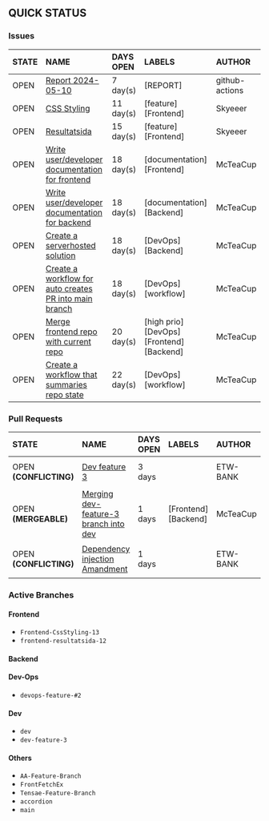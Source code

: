 ## QUICK STATUS
### Issues
|    STATE   |   NAME    | DAYS OPEN | LABELS | AUTHOR |
|    :--     |   :--     |   :--     |  :--   |  :--   |
| OPEN | [Report 2024-05-10](https://github.com/McTeaCup/TravelGenie/issues/16) | 7 day(s) | [REPORT]  | github-actions
| OPEN | [CSS Styling](https://github.com/McTeaCup/TravelGenie/issues/13) | 11 day(s) | [feature] [Frontend]  | Skyeeer
| OPEN | [Resultatsida](https://github.com/McTeaCup/TravelGenie/issues/12) | 15 day(s) | [feature] [Frontend]  | Skyeeer
| OPEN | [Write user/developer documentation for frontend](https://github.com/McTeaCup/TravelGenie/issues/7) | 18 day(s) | [documentation] [Frontend]  | McTeaCup
| OPEN | [Write user/developer documentation for backend](https://github.com/McTeaCup/TravelGenie/issues/6) | 18 day(s) | [documentation] [Backend]  | McTeaCup
| OPEN | [Create a serverhosted solution](https://github.com/McTeaCup/TravelGenie/issues/5) | 18 day(s) | [DevOps] [Backend]  | McTeaCup
| OPEN | [Create a workflow for auto creates PR into main branch](https://github.com/McTeaCup/TravelGenie/issues/4) | 18 day(s) | [DevOps] [workflow]  | McTeaCup
| OPEN | [Merge frontend repo with current repo](https://github.com/McTeaCup/TravelGenie/issues/3) | 20 day(s) | [high prio] [DevOps] [Frontend] [Backend]  | McTeaCup
| OPEN | [Create a workflow that summaries repo state](https://github.com/McTeaCup/TravelGenie/issues/2) | 22 day(s) | [DevOps] [workflow]  | McTeaCup
### Pull Requests
|    STATE   |   NAME    | DAYS OPEN | LABELS | AUTHOR | AFFECTED BRANCHES |
|    :--     |   :--     |   :--     |  :--   |  :--   |         :--       |
| OPEN **(CONFLICTING)** | [Dev feature 3](https://github.com/McTeaCup/TravelGenie/pull/17) | 3 days |  | ETW-BANK | `dev-feature-3` -> `main`
| OPEN **(MERGEABLE)** | [Merging dev-feature-3 branch into dev](https://github.com/McTeaCup/TravelGenie/pull/15) | 1 days | [Frontend] [Backend]  | McTeaCup | `dev-feature-3` -> `dev`
| OPEN **(CONFLICTING)** | [Dependency injection Amandment ](https://github.com/McTeaCup/TravelGenie/pull/9) | 1 days |  | ETW-BANK | `Tensae-Feature-Branch` -> `main`
### Active Branches
#### Frontend

- `Frontend-CssStyling-13`
- `frontend-resultatsida-12`
#### Backend

#### Dev-Ops

- `devops-feature-#2`
#### Dev

- `dev`
- `dev-feature-3`
#### Others

- `AA-Feature-Branch`
- `FrontFetchEx`
- `Tensae-Feature-Branch`
- `accordion`
- `main`

